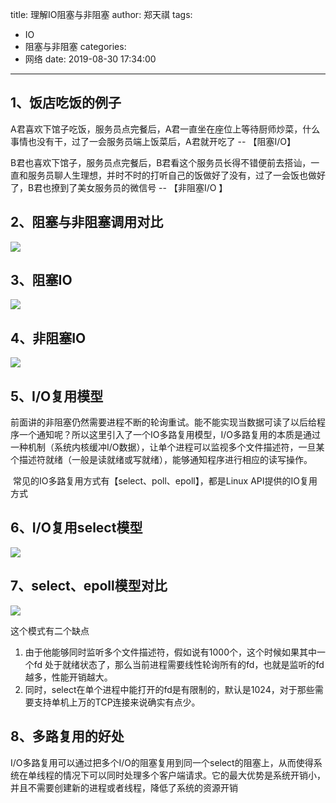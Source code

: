 title: 理解IO阻塞与非阻塞
author: 郑天祺
tags:
  - IO
  - 阻塞与非阻塞
categories:
  - 网络
date: 2019-08-30 17:34:00

---

## 1、饭店吃饭的例子

A君喜欢下馆子吃饭，服务员点完餐后，A君一直坐在座位上等待厨师炒菜，什么事情也没有干，过了一会服务员端上饭菜后，A君就开吃了 -- 【阻塞I/O】

B君也喜欢下馆子，服务员点完餐后，B君看这个服务员长得不错便前去搭讪，一直和服务员聊人生理想，并时不时的打听自己的饭做好了没有，过了一会饭也做好了，B君也撩到了美女服务员的微信号 -- 【非阻塞I/O 】  

## 2、阻塞与非阻塞调用对比

![](/img/阻塞与非阻塞调用对比.png)

## 3、阻塞IO

![](/img/阻塞IO.png)

## 4、非阻塞IO

![](/img/非阻塞IO.png)

## 5、I/O复用模型

​	前面讲的非阻塞仍然需要进程不断的轮询重试。能不能实现当数据可读了以后给程序一个通知呢？所以这里引入了一个IO多路复用模型，I/O多路复用的本质是通过一种机制（系统内核缓冲I/O数据），让单个进程可以监视多个文件描述符，一旦某个描述符就绪（一般是读就绪或写就绪），能够通知程序进行相应的读写操作。

​	常见的IO多路复用方式有【select、poll、epoll】，都是Linux  API提供的IO复用方式

## 6、I/O复用select模型

![](/img/IO复用select模型.png)

## 7、select、epoll模型对比

![](/img/select、epoll模型对比.png)

这个模式有二个缺点
1. 由于他能够同时监听多个文件描述符，假如说有1000个，这个时候如果其中一个fd 处于就绪状态了，那么当前进程需要线性轮询所有的fd，也就是监听的fd越多，性能开销越大。
2. 同时，select在单个进程中能打开的fd是有限制的，默认是1024，对于那些需要支持单机上万的TCP连接来说确实有点少。

## 8、多路复用的好处

I/O多路复用可以通过把多个I/O的阻塞复用到同一个select的阻塞上，从而使得系统在单线程的情况下可以同时处理多个客户端请求。它的最大优势是系统开销小，并且不需要创建新的进程或者线程，降低了系统的资源开销